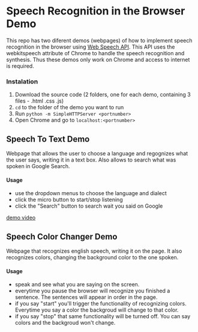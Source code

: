 # Speech Recognition in the Browser Demo

This repo has two diferent demos (webpages) of how to implement speech recognition in the browser using [Web Speech API](http://dvcs.w3.org/hg/speech-api/raw-file/tip/speechapi.html).
This API uses the webkitspeech attribute of Chrome to handle the speech recognition and synthesis. Thus these demos only work on Chrome and access to internet is required.


### Instalation

1. Download the source code (2 folders, one for each demo, containing 3 files - .html .css .js)
2. `cd` to the folder of the demo you want to run
3. Run `python -m SimpleHTTPServer <portnumber>`
4. Open Chrome and go to `localhost:<portnumber>`


## Speech To Text Demo

Webpage that allows the user to choose a language and regognizes what the user says, writing it in a text box. Also allows to search what was spoken in Google Search.

#### Usage
 - use the dropdown menus to choose the language and dialect
 - click the micro button to start/stop listening
 - click the "Search" button to search wait you said on Google

[demo video](https://raw.githubusercontent.com/margaridaviterbo/WebSpeechDemo/master/SpeechToText.mp4)

## Speech Color Changer Demo

Webpage that recognizes english speech, writing it on the page. It also recognizes colors, changing the background color to the one spoken.

#### Usage
 - speak and see what you are saying on the screen.
 - everytime you pause the browser will recognize you finished a sentence. The sentences will appear in order in the page.
 - if you say "start" you'll trigger the functionality of recognizing colors. Everytime you say a color the backgroud will change to that color.
 - if you say "stop" that same functionality will be turned off. You can say colors and the backgroud won't change.
